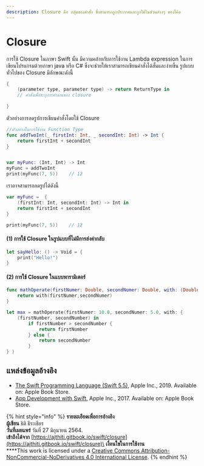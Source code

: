 ```yaml
---
description: Closure คือ กลุ่มของคำสั่ง ซึ่งสามารถถูกประกาศและถูกใช้ในส่วนต่างๆ ของโค้ด
---
```


# Closure

การใช้ Closure ในภาษา Swift นั้น มีความคล้ายกับการใช้งาน Lambda expression ในการเขียนโปรแกรมด้วยภาษา java หรือ C# ซึ่งจะช่วยให้เราสามารถเขียนคำสั่งได้สั้นและง่ายขึ้น รูปแบบทั่วไปของ Closure มีลักษณะดังนี้

```swift
{ 
    (parameter type, parameter type) -> return ReturnType in
    // คำสั่งเพื่อระบุการทำงานของ closure
    
}
```

ตัวอย่างการลดรูปการเขียนคำสั่งโดยใช้ Closure

```swift
//ตัวอย่างในการใช้งาน Function Type
func addTwoInt(_ firstInt: Int, _ secondInt: Int) -> Int {
    return firstInt + secondInt
}


var myFunc: (Int, Int) -> Int 
myFunc = addTwoInt
print(myFunc(7, 5))    // 12
```

เราอาจสามารถลดรูปได้ดังนี้

```swift
var myFunc =  {
    (firstInt: Int, secondInt: Int) -> Int in
    return firstInt + secondInt
}

print(myFunc(7, 5))    // 12
```

#### (1) การใช้ Closure ในรูปแบบที่ไม่มีการส่งค่ากลับ

```swift
let sayHello: () -> Void = {
    print("Hello!")
}
```

#### (2) การใช้ Closure ในแบบพารามิเตอร์

```swift
func mathOperate(firstNumer: Double, secondNumer: Double, with: (Double, Double) -> Double) -> Double {
    return with(firstNumer,secondNumer)
}

let max = mathOperate(firstNumer: 10.0, secondNumer: 5.0, with: {
    (firstNumber, secondNumber) in
        if firstNumber > secondNumber {
            return firstNumber
        } else {
            return secondNumber
        }
} )
```

## แหล่งข้อมูลอ้างอิง

* [The Swift Programming Language (Swift 5.5)](https://books.apple.com/th/book/the-swift-programming-language-swift-5-5-beta/id1002622538), Apple Inc., 2019. Available on: Apple Book Store.
* [App Development with Swift](https://books.apple.com/th/book/app-development-with-swift/id1465002990), Apple Inc., 2017. Available on: Apple Book Store.

{% hint style="info" %}
**รายละเอียดเพื่อการอ้างอิง**\
**ผู้เขียน** ธิติ ธีระเธียร  \
**วันที่เผยแพร่**  วันที่ 27 มิถุนายน 2564.\
**เข้าถึงได้จาก** [https://ajthiti.gitbook.io/swift/closure](https://ajthiti.gitbook.io/swift/closure)\
**เงื่อนใขในการใช้งาน**\
****This work is licensed under a [Creative Commons Attribution-NonCommercial-NoDerivatives 4.0 International License](http://creativecommons.org/licenses/by-nc-nd/4.0/).
{% endhint %}
